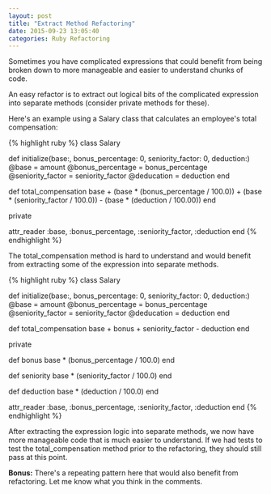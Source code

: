 ```yaml
---
layout: post
title: "Extract Method Refactoring"
date: 2015-09-23 13:05:40
categories: Ruby Refactoring
---
```


Sometimes you have complicated expressions that could benefit from being broken down to more manageable and easier to understand chunks of code. 

An easy refactor is to extract out logical bits of the complicated expression into separate methods (consider private methods for these).

Here's an example using a Salary class that calculates an employee's total compensation: 

{% highlight ruby %}
class Salary

  def initialize(base:, bonus_percentage: 0, seniority_factor: 0, deduction:)
    @base = amount
    @bonus_percentage = bonus_percentage
    @seniority_factor = seniority_factor
    @deducation = deduction
  end

  def total_compensation
    base + (base * (bonus_percentage / 100.0)) + (base * (seniority_factor / 100.0)) - (base * (deduction / 100.00))
  end

  private
  
  attr_reader :base, :bonus_percentage, :seniority_factor, :deduction
end
{% endhighlight %}

The total_compensation method is hard to understand and would benefit from extracting some of the expression into separate methods. 

{% highlight ruby %}
class Salary

  def initialize(base:, bonus_percentage: 0, seniority_factor: 0, deduction:)
    @base = amount
    @bonus_percentage = bonus_percentage
    @seniority_factor = seniority_factor
    @deducation = deduction
  end

  def total_compensation
    base + bonus + seniority_factor - deduction
  end

  private
  
  def bonus
    base * (bonus_percentage / 100.0)
  end

  def seniority
    base * (seniority_factor / 100.0)
  end

  def deduction
    base * (deduction / 100.0)
  end
  
  attr_reader :base, :bonus_percentage, :seniority_factor, :deduction
end
{% endhighlight %}

After extracting the expression logic into separate methods, we now have more manageable code that is much easier to understand. If we had tests to test the total_compensation method prior to the refactoring, they should still pass at this point.

**Bonus:** There's a repeating pattern here that would also benefit from refactoring. Let me know what you think in the comments. 
